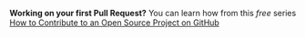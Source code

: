 **Working on your first Pull Request?** You can learn how from this _free_ series [How to Contribute to an Open Source Project on GitHub](https://kcd.im/pull-request)
